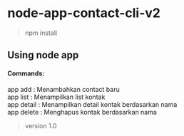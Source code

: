 # node-app-contact-cli-v2
> npm install
## Using node app <command>
#### Commands:  
  app add     : Menambahkan contact baru  
  app list    : Menampilkan list kontak  
  app detail  : Menampilkan detail kontak berdasarkan nama  
  app delete  : Menghapus kontak berdasarkan nama  
> version 1.0
